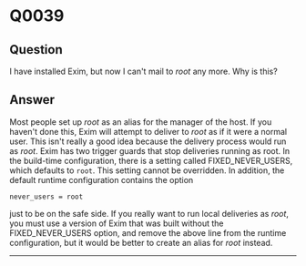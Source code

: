 Q0039
=====

Question
--------

I have installed Exim, but now I can't mail to *root* any more. Why is
this?

Answer
------

Most people set up *root* as an alias for the manager of the host. If
you haven't done this, Exim will attempt to deliver to *root* as if it
were a normal user. This isn't really a good idea because the delivery
process would run as *root*. Exim has two trigger guards that stop
deliveries running as root. In the build-time configuration, there is a
setting called FIXED\_NEVER\_USERS, which defaults to `root`. This
setting cannot be overridden. In addition, the default runtime
configuration contains the option

    never_users = root

just to be on the safe side. If you really want to run local deliveries
as *root*, you must use a version of Exim that was built without the
FIXED\_NEVER\_USERS option, and remove the above line from the runtime
configuration, but it would be better to create an alias for *root*
instead.

* * * * *
